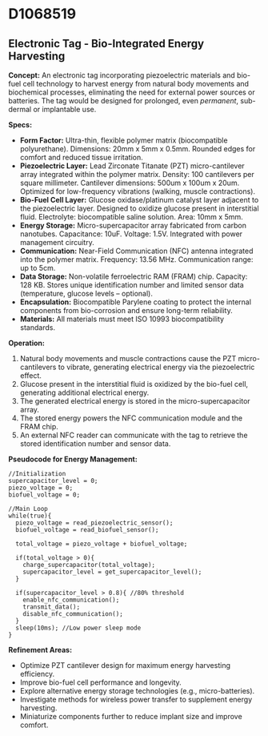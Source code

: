 # D1068519

## Electronic Tag - Bio-Integrated Energy Harvesting

**Concept:** An electronic tag incorporating piezoelectric materials and bio-fuel cell technology to harvest energy from natural body movements and biochemical processes, eliminating the need for external power sources or batteries. The tag would be designed for prolonged, even *permanent*, sub-dermal or implantable use.

**Specs:**

*   **Form Factor:**  Ultra-thin, flexible polymer matrix (biocompatible polyurethane). Dimensions: 20mm x 5mm x 0.5mm. Rounded edges for comfort and reduced tissue irritation.
*   **Piezoelectric Layer:**  Lead Zirconate Titanate (PZT) micro-cantilever array integrated within the polymer matrix. Density: 100 cantilevers per square millimeter. Cantilever dimensions: 500um x 100um x 20um. Optimized for low-frequency vibrations (walking, muscle contractions).
*   **Bio-Fuel Cell Layer:**  Glucose oxidase/platinum catalyst layer adjacent to the piezoelectric layer.  Designed to oxidize glucose present in interstitial fluid.  Electrolyte: biocompatible saline solution. Area: 10mm x 5mm.
*   **Energy Storage:**  Micro-supercapacitor array fabricated from carbon nanotubes. Capacitance: 10uF. Voltage: 1.5V. Integrated with power management circuitry.
*   **Communication:** Near-Field Communication (NFC) antenna integrated into the polymer matrix. Frequency: 13.56 MHz. Communication range: up to 5cm.
*   **Data Storage:**  Non-volatile ferroelectric RAM (FRAM) chip. Capacity: 128 KB.  Stores unique identification number and limited sensor data (temperature, glucose levels – optional).
*   **Encapsulation:** Biocompatible Parylene coating to protect the internal components from bio-corrosion and ensure long-term reliability.
*   **Materials:** All materials must meet ISO 10993 biocompatibility standards.

**Operation:**

1.  Natural body movements and muscle contractions cause the PZT micro-cantilevers to vibrate, generating electrical energy via the piezoelectric effect.
2.  Glucose present in the interstitial fluid is oxidized by the bio-fuel cell, generating additional electrical energy.
3.  The generated electrical energy is stored in the micro-supercapacitor array.
4.  The stored energy powers the NFC communication module and the FRAM chip.
5.  An external NFC reader can communicate with the tag to retrieve the stored identification number and sensor data.

**Pseudocode for Energy Management:**

```
//Initialization
supercapacitor_level = 0;
piezo_voltage = 0;
biofuel_voltage = 0;

//Main Loop
while(true){
  piezo_voltage = read_piezoelectric_sensor();
  biofuel_voltage = read_biofuel_sensor();

  total_voltage = piezo_voltage + biofuel_voltage;

  if(total_voltage > 0){
    charge_supercapacitor(total_voltage);
    supercapacitor_level = get_supercapacitor_level();
  }

  if(supercapacitor_level > 0.8){ //80% threshold
    enable_nfc_communication();
    transmit_data();
    disable_nfc_communication();
  }
  sleep(10ms); //Low power sleep mode
}
```

**Refinement Areas:**

*   Optimize PZT cantilever design for maximum energy harvesting efficiency.
*   Improve bio-fuel cell performance and longevity.
*   Explore alternative energy storage technologies (e.g., micro-batteries).
*   Investigate methods for wireless power transfer to supplement energy harvesting.
*   Miniaturize components further to reduce implant size and improve comfort.